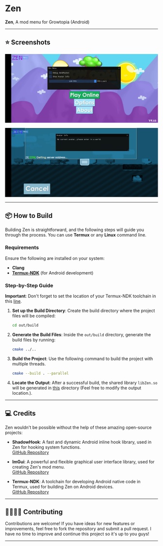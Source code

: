 # Zen
**Zen**, A mod menu for Growtopia (Android)

---

## ⭐ Screenshots

![Zen Screenshot 1](images/Zen1.jpg)

![Zen Screenshot 2](images/Zen2.jpg)

---

## 📦 How to Build

Building Zen is straightforward, and the following steps will guide you through the process. You can use **Termux** or any **Linux** command line.

### Requirements

Ensure the following are installed on your system:
- **Clang**
- **[Termux-NDK](https://github.com/lzhiyong/termux-ndk)** (for Android development)

### Step-by-Step Guide

**Important**:
   Don't forget to set the location of your Termux-NDK toolchain in this [line](https://github.com/Zaenalos/Zen/blob/main/CMakeLists.txt#L3).

1. **Set up the Build Directory**:
   Create the build directory where the project files will be compiled:
   ```bash
   cd out/build
   ```

2. **Generate the Build Files**:
   Inside the `out/build` directory, generate the build files by running:
   ```bash
   cmake ../..
   ```

3. **Build the Project**:
   Use the following command to build the project with multiple threads.
   ```bash
   cmake --build . --parallel
   ```

4. **Locate the Output**:
   After a successful build, the shared library `libZen.so` will be generated in [this](https://github.com/Zaenalos/Zen/blob/main/CMakeLists.txt#L32) directory (Feel free to modify the output location.).

---

## 💻 Credits

Zen wouldn't be possible without the help of these amazing open-source projects:

- **ShadowHook**: A fast and dynamic Android inline hook library, used in Zen for hooking system functions.  
  [GitHub Repository](https://github.com/bytedance/android-inline-hook)
  
- **ImGui**: A powerful and flexible graphical user interface library, used for creating Zen's mod menu.  
  [GitHub Repository](https://github.com/ocornut/imgui)

- **Termux-NDK**: A toolchain for developing Android native code in Termux, used for building Zen on Android devices.  
  [GitHub Repository](https://github.com/lzhiyong/termux-ndk)

---

## 🫱🏻‍🫲🏿 Contributing

Contributions are welcome! If you have ideas for new features or improvements, feel free to fork the repository and submit a pull request. I have no time to improve and continue this project so it's up to you guys!

---